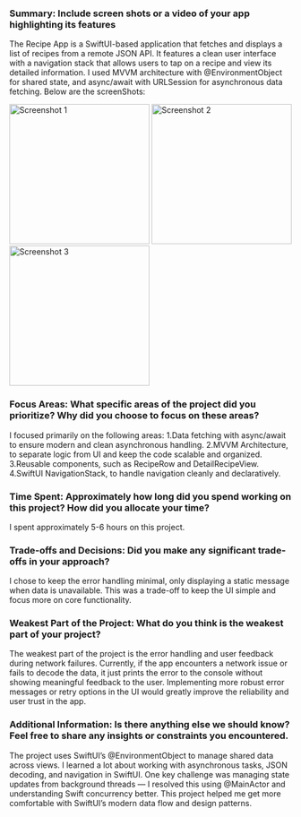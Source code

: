 ### Summary: Include screen shots or a video of your app highlighting its features
The Recipe App is a SwiftUI-based application that fetches and displays a list of recipes from a remote JSON API. 
It features a clean user interface with a navigation stack that allows users to tap on a recipe and view its detailed information. 
I used MVVM architecture with @EnvironmentObject for shared state, and async/await with URLSession for asynchronous data fetching.
Below are the screenShots:
<p float="left">
  <img src="https://github.com/user-attachments/assets/48c3e9e6-2173-4482-985a-5570b7c0a878" alt="Screenshot 1" width="250"/>
  <img src="https://github.com/user-attachments/assets/9f127ca1-198c-4af7-9a68-350626aa5340" alt="Screenshot 2" width="250"/>
  <img src="https://github.com/user-attachments/assets/7d348b98-8dca-48e4-b795-05de8b2a7184" alt="Screenshot 3" width="250"/>
</p>


### Focus Areas: What specific areas of the project did you prioritize? Why did you choose to focus on these areas?
I focused primarily on the following areas:
1.Data fetching with async/await to ensure modern and clean asynchronous handling.
2.MVVM Architecture, to separate logic from UI and keep the code scalable and organized.
3.Reusable components, such as RecipeRow and DetailRecipeView.
4.SwiftUI NavigationStack, to handle navigation cleanly and declaratively.

### Time Spent: Approximately how long did you spend working on this project? How did you allocate your time?
I spent approximately 5-6 hours on this project.

### Trade-offs and Decisions: Did you make any significant trade-offs in your approach?
I chose to keep the error handling minimal, only displaying a static message when data is unavailable. 
This was a trade-off to keep the UI simple and focus more on core functionality.

### Weakest Part of the Project: What do you think is the weakest part of your project?
The weakest part of the project is the error handling and user feedback during network failures. 
Currently, if the app encounters a network issue or fails to decode the data, it just prints the error to the console without showing meaningful feedback to the user. 
Implementing more robust error messages or retry options in the UI would greatly improve the reliability and user trust in the app.

### Additional Information: Is there anything else we should know? Feel free to share any insights or constraints you encountered.
The project uses SwiftUI’s @EnvironmentObject to manage shared data across views.
I learned a lot about working with asynchronous tasks, JSON decoding, and navigation in SwiftUI.
One key challenge was managing state updates from background threads — I resolved this using @MainActor and understanding Swift concurrency better.
This project helped me get more comfortable with SwiftUI’s modern data flow and design patterns.
